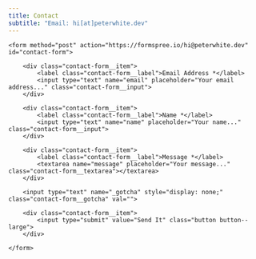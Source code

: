```yaml
---
title: Contact
subtitle: "Email: hi[at]peterwhite.dev"
---
```


<div class="contact-form">

	<form method="post" action="https://formspree.io/hi@peterwhite.dev" id="contact-form">

		<div class="contact-form__item">
			<label class="contact-form__label">Email Address *</label>
			<input type="text" name="email" placeholder="Your email address..." class="contact-form__input">
		</div>

		<div class="contact-form__item">
			<label class="contact-form__label">Name *</label>
			<input type="text" name="name" placeholder="Your name..." class="contact-form__input">
		</div>

		<div class="contact-form__item">
			<label class="contact-form__label">Message *</label>
			<textarea name="message" placeholder="Your message..." class="contact-form__textarea"></textarea>
		</div>

		<input type="text" name="_gotcha" style="display: none;" class="contact-form__gotcha" val="">

		<div class="contact-form__item">
			<input type="submit" value="Send It" class="button button--large">
		</div>

	</form>

</div>
